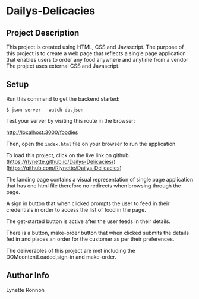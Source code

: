 # Dailys-Delicacies

## Project Description
This project is created using HTML, CSS and Javascript.
The purpose of this project is to create a web page that reflects a single page application that enables users to order any food anywhere and anytime from a vendor
The project uses external CSS and Javascript.
## Setup

Run this command to get the backend started:

```console
$ json-server --watch db.json
```

Test your server by visiting this route in the browser:

[http://localhost:3000/foodies](http://localhost:3000/foodies)

Then, open the `index.html` file on your browser to run the application.

To load  this project, click on the live link on github. 
(https://rlynette.github.io/Dailys-Delicacies/)
(https://github.com/Rlynette/Dailys-Delicacies)

The landing page contains a visual representation of single page application that has one html file therefore no redirects when browsing through the page.

A sign in button that when clicked prompts the user to feed in their credentials in order to access the list of food in the page.

The get-started button is active after the user feeds in their details.

There is a button, make-order button that when clicked submits the details fed in and places an order for the customer as per their preferences.

The deliverables of this project are met including the DOMcontentLoaded,sign-in and make-order.

## Author Info
 Lynette Ronnoh